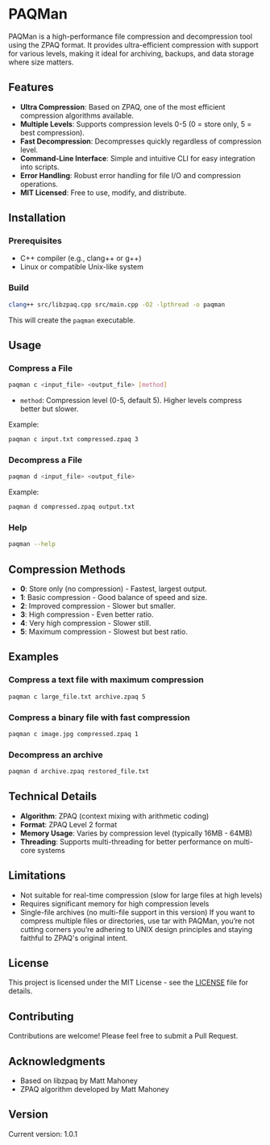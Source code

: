 # PAQMan

PAQMan is a high-performance file compression and decompression tool using the ZPAQ format. It provides ultra-efficient compression with support for various levels, making it ideal for archiving, backups, and data storage where size matters.

## Features

- **Ultra Compression**: Based on ZPAQ, one of the most efficient compression algorithms available.
- **Multiple Levels**: Supports compression levels 0-5 (0 = store only, 5 = best compression).
- **Fast Decompression**: Decompresses quickly regardless of compression level.
- **Command-Line Interface**: Simple and intuitive CLI for easy integration into scripts.
- **Error Handling**: Robust error handling for file I/O and compression operations.
- **MIT Licensed**: Free to use, modify, and distribute.

## Installation

### Prerequisites
- C++ compiler (e.g., clang++ or g++)
- Linux or compatible Unix-like system

### Build
```bash
clang++ src/libzpaq.cpp src/main.cpp -O2 -lpthread -o paqman
```

This will create the `paqman` executable.

## Usage

### Compress a File
```bash
paqman c <input_file> <output_file> [method]
```
- `method`: Compression level (0-5, default 5). Higher levels compress better but slower.

Example:
```bash
paqman c input.txt compressed.zpaq 3
```

### Decompress a File
```bash
paqman d <input_file> <output_file>
```

Example:
```bash
paqman d compressed.zpaq output.txt
```

### Help
```bash
paqman --help
```

## Compression Methods

- **0**: Store only (no compression) - Fastest, largest output.
- **1**: Basic compression - Good balance of speed and size.
- **2**: Improved compression - Slower but smaller.
- **3**: High compression - Even better ratio.
- **4**: Very high compression - Slower still.
- **5**: Maximum compression - Slowest but best ratio.

## Examples

### Compress a text file with maximum compression
```bash
paqman c large_file.txt archive.zpaq 5
```

### Compress a binary file with fast compression
```bash
paqman c image.jpg compressed.zpaq 1
```

### Decompress an archive
```bash
paqman d archive.zpaq restored_file.txt
```

## Technical Details

- **Algorithm**: ZPAQ (context mixing with arithmetic coding)
- **Format**: ZPAQ Level 2 format
- **Memory Usage**: Varies by compression level (typically 16MB - 64MB)
- **Threading**: Supports multi-threading for better performance on multi-core systems

## Limitations

- Not suitable for real-time compression (slow for large files at high levels)
- Requires significant memory for high compression levels
- Single-file archives (no multi-file support in this version) If you want to compress multiple files or directories, use tar with PAQMan, you’re not cutting corners you’re adhering to UNIX design principles and staying faithful to ZPAQ's original intent.

## License

This project is licensed under the MIT License - see the [LICENSE](LICENSE) file for details.

## Contributing

Contributions are welcome! Please feel free to submit a Pull Request.

## Acknowledgments

- Based on libzpaq by Matt Mahoney
- ZPAQ algorithm developed by Matt Mahoney

## Version

  Current version: 1.0.1

